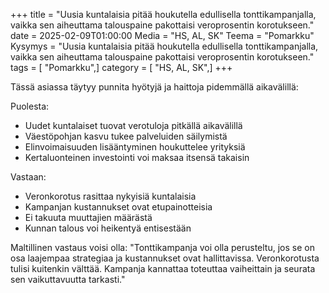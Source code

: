 +++
title = "Uusia kuntalaisia pitää houkutella edullisella tonttikampanjalla, vaikka sen aiheuttama talouspaine pakottaisi veroprosentin korotukseen."
date = 2025-02-09T01:00:00
Media = "HS, AL, SK"
Teema = "Pomarkku"
Kysymys = "Uusia kuntalaisia pitää houkutella edullisella tonttikampanjalla, vaikka sen aiheuttama talouspaine pakottaisi veroprosentin korotukseen."
tags = [ "Pomarkku",]
category = [ "HS, AL, SK",]
+++

Tässä asiassa täytyy punnita hyötyjä ja haittoja pidemmällä aikavälillä:

Puolesta:
- Uudet kuntalaiset tuovat verotuloja pitkällä aikavälillä
- Väestöpohjan kasvu tukee palveluiden säilymistä
- Elinvoimaisuuden lisääntyminen houkuttelee yrityksiä
- Kertaluonteinen investointi voi maksaa itsensä takaisin

Vastaan:
- Veronkorotus rasittaa nykyisiä kuntalaisia
- Kampanjan kustannukset ovat etupainotteisia
- Ei takuuta muuttajien määrästä
- Kunnan talous voi heikentyä entisestään

Maltillinen vastaus voisi olla:
"Tonttikampanja voi olla perusteltu, jos se on osa laajempaa strategiaa ja kustannukset ovat hallittavissa. Veronkorotusta tulisi kuitenkin välttää. Kampanja kannattaa toteuttaa vaiheittain ja seurata sen vaikuttavuutta tarkasti."